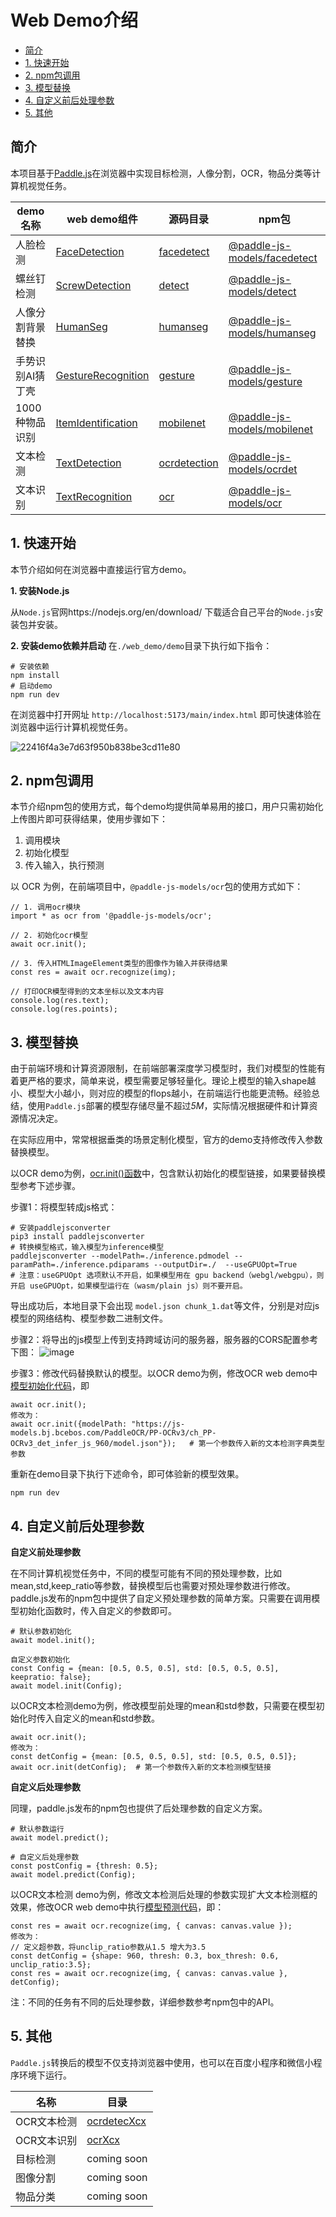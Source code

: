 # Web Demo介绍

- [简介](#0)
- [1. 快速开始](#1)
- [2. npm包调用](#2)
- [3. 模型替换](#3)
- [4. 自定义前后处理参数](#4)
- [5. 其他](#5)

<a name="0"></a>
## 简介

本项目基于[Paddle.js](https://github.com/PaddlePaddle/Paddle.js)在浏览器中实现目标检测，人像分割，OCR，物品分类等计算机视觉任务。


|demo名称|web demo组件|源码目录|npm包|
|-|-|-|-|
|人脸检测|[FaceDetection](./demo/src/pages/cv/detection/FaceDetection/)| [facedetect](./packages/paddlejs-models/facedetect)|[@paddle-js-models/facedetect](https://www.npmjs.com/package/@paddle-js-models/facedetect)|
|螺丝钉检测|[ScrewDetection](./demo/src/pages/cv/detection/ScrewDetection)| [detect](./packages/paddlejs-models/detect)|[@paddle-js-models/detect](https://www.npmjs.com/package/@paddle-js-models/detect)|
|人像分割背景替换|[HumanSeg](./demo/src/pages/cv/segmentation/HumanSeg)|[humanseg](./packages/paddlejs-models/humanseg)|[@paddle-js-models/humanseg](https://www.npmjs.com/package/@paddle-js-models/humanseg)|
|手势识别AI猜丁壳|[GestureRecognition](./demo/src/pages/cv/recognition/GestureRecognition)|[gesture](./packages/paddlejs-models/gesture)|[@paddle-js-models/gesture](https://www.npmjs.com/package/@paddle-js-models/gesture)|
|1000种物品识别|[ItemIdentification](./demo/src/pages/cv/recognition/ItemIdentification)|[mobilenet](./packages/paddlejs-models/mobilenet)|[@paddle-js-models/mobilenet](https://www.npmjs.com/package/@paddle-js-models/mobilenet)|
|文本检测|[TextDetection](./demo/src/pages/cv/ocr/TextDetection)|[ocrdetection](./packages/paddlejs-models/ocrdetection)|[@paddle-js-models/ocrdet](https://www.npmjs.com/package/@paddle-js-models/ocrdet)|
|文本识别|[TextRecognition](./demo/src/pages/cv/ocr/TextRecognition)|[ocr](./packages/paddlejs-models/ocr)|[@paddle-js-models/ocr](https://www.npmjs.com/package/@paddle-js-models/ocr)|


<a name="1"></a>
## 1. 快速开始

本节介绍如何在浏览器中直接运行官方demo。

**1. 安装Node.js**

从`Node.js`官网https://nodejs.org/en/download/ 下载适合自己平台的`Node.js`安装包并安装。

**2. 安装demo依赖并启动**
在`./web_demo/demo`目录下执行如下指令：

```
# 安装依赖
npm install
# 启动demo
npm run dev
```

在浏览器中打开网址 `http://localhost:5173/main/index.html` 即可快速体验在浏览器中运行计算机视觉任务。

![22416f4a3e7d63f950b838be3cd11e80](https://user-images.githubusercontent.com/26592129/196685868-93ab53bd-cb2e-44ff-a56b-50c1781b8679.jpg)

<a name="2"></a>
## 2. npm包调用

本节介绍npm包的使用方式，每个demo均提供简单易用的接口，用户只需初始化上传图片即可获得结果，使用步骤如下：
1. 调用模块
2. 初始化模型
3. 传入输入，执行预测

以 OCR 为例，在前端项目中，`@paddle-js-models/ocr`包的使用方式如下：

```
// 1. 调用ocr模块
import * as ocr from '@paddle-js-models/ocr';

// 2. 初始化ocr模型
await ocr.init();

// 3. 传入HTMLImageElement类型的图像作为输入并获得结果
const res = await ocr.recognize(img);

// 打印OCR模型得到的文本坐标以及文本内容
console.log(res.text);
console.log(res.points);
```

<a name="3"></a>
## 3. 模型替换

由于前端环境和计算资源限制，在前端部署深度学习模型时，我们对模型的性能有着更严格的要求，简单来说，模型需要足够轻量化。理论上模型的输入shape越小、模型大小越小，则对应的模型的flops越小，在前端运行也能更流畅。经验总结，使用`Paddle.js`部署的模型存储尽量不超过*5M*，实际情况根据硬件和计算资源情况决定。

在实际应用中，常常根据垂类的场景定制化模型，官方的demo支持修改传入参数替换模型。

以OCR demo为例，[ocr.init()函数](https://github.com/PaddlePaddle/FastDeploy/tree/develop/examples/application/js/web_demo/packages/paddlejs-models/ocr/src/index.ts#L52)中，包含默认初始化的模型链接，如果要替换模型参考下述步骤。

步骤1：将模型转成js格式：
```
# 安装paddlejsconverter
pip3 install paddlejsconverter
# 转换模型格式，输入模型为inference模型
paddlejsconverter --modelPath=./inference.pdmodel --paramPath=./inference.pdiparams --outputDir=./  --useGPUOpt=True
# 注意：useGPUOpt 选项默认不开启，如果模型用在 gpu backend（webgl/webgpu），则开启 useGPUOpt，如果模型运行在（wasm/plain js）则不要开启。
```

导出成功后，本地目录下会出现 `model.json chunk_1.dat`等文件，分别是对应js模型的网络结构、模型参数二进制文件。

步骤2：将导出的js模型上传到支持跨域访问的服务器，服务器的CORS配置参考下图：
![image](https://user-images.githubusercontent.com/26592129/196612669-5233137a-969c-49eb-b8c7-71bef5088686.png)


步骤3：修改代码替换默认的模型。以OCR demo为例，修改OCR web demo中[模型初始化代码](https://github.com/PaddlePaddle/FastDeploy/tree/develop/examples/application/js/web_demo/demo/src/pages/cv/ocr/TextRecognition/TextRecognition.vue#L64)，即

```
await ocr.init();
修改为：
await ocr.init({modelPath: "https://js-models.bj.bcebos.com/PaddleOCR/PP-OCRv3/ch_PP-OCRv3_det_infer_js_960/model.json"});   # 第一个参数传入新的文本检测字典类型参数
```

重新在demo目录下执行下述命令，即可体验新的模型效果。
```
npm run dev
```

<a name="4"></a>
## 4. 自定义前后处理参数

**自定义前处理参数**

在不同计算机视觉任务中，不同的模型可能有不同的预处理参数，比如mean,std,keep_ratio等参数，替换模型后也需要对预处理参数进行修改。paddle.js发布的npm包中提供了自定义预处理参数的简单方案。只需要在调用模型初始化函数时，传入自定义的参数即可。

```
# 默认参数初始化
await model.init();

自定义参数初始化
const Config = {mean: [0.5, 0.5, 0.5], std: [0.5, 0.5, 0.5], keepratio: false};
await model.init(Config);
```

以OCR文本检测demo为例，修改模型前处理的mean和std参数，只需要在模型初始化时传入自定义的mean和std参数。
```
await ocr.init();
修改为：
const detConfig = {mean: [0.5, 0.5, 0.5], std: [0.5, 0.5, 0.5]};
await ocr.init(detConfig);  # 第一个参数传入新的文本检测模型链接
```

**自定义后处理参数**

同理，paddle.js发布的npm包也提供了后处理参数的自定义方案。

```
# 默认参数运行
await model.predict();

# 自定义后处理参数
const postConfig = {thresh: 0.5};
await model.predict(Config);
```

以OCR文本检测 demo为例，修改文本检测后处理的参数实现扩大文本检测框的效果，修改OCR web demo中执行[模型预测代码](https://github.com/PaddlePaddle/FastDeploy/tree/develop/examples/application/web_demo/demo/src/pages/cv/ocr/TextRecognition/TextRecognition.vue#L99)，即：

```
const res = await ocr.recognize(img, { canvas: canvas.value });
修改为：
// 定义超参数，将unclip_ratio参数从1.5 增大为3.5
const detConfig = {shape: 960, thresh: 0.3, box_thresh: 0.6, unclip_ratio:3.5};
const res = await ocr.recognize(img, { canvas: canvas.value }, detConfig);
```

注：不同的任务有不同的后处理参数，详细参数参考npm包中的API。

<a name="5"></a>
## 5. 其他

`Paddle.js`转换后的模型不仅支持浏览器中使用，也可以在百度小程序和微信小程序环境下运行。

|名称|目录|
|-|-|
|OCR文本检测| [ocrdetecXcx](../mini_program/ocrdetectXcx/) |
|OCR文本识别| [ocrXcx](../mini_program/ocrXcx/) |
|目标检测| coming soon |
|图像分割| coming soon | 
|物品分类| coming soon | 
